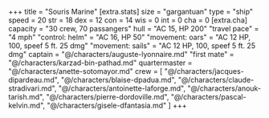 +++
title = "Souris Marine"
[extra.stats]
size = "gargantuan"
type = "ship"
speed = 20
str = 18
dex = 12
con = 14
wis = 0
int = 0
cha = 0
[extra.cha]
capacity = "30 crew, 70 passangers"
hull = "AC 15, HP 200"
"travel pace" = "4 mph"
"control: helm" = "AC 16, HP 50"
"movement: oars" = "AC 12 HP, 100, speef 5 ft. 25 dmg"
"movement: sails" = "AC 12 HP, 100, speef 5 ft. 25 dmg"
captain = "@/characters/auguste-lyonnaire.md"
"first mate" = "@/characters/karzad-bin-pathad.md"
quartermaster = "@/characters/anette-sotomayor.md"
crew = [
  "@/characters/jacques-dipardeau.md",
  "@/characters/blaise-dpadua.md",
  "@/characters/claude-stradivari.md",
  "@/characters/antoinette-laforge.md",
  "@/characters/anouk-tarish.md",
  "@/characters/pierre-dordoville.md",
  "@/characters/pascal-kelvin.md",
  "@/characters/gisele-dfantasia.md"
]
+++

